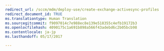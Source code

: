 ```yaml
---
redirect_url: /sccm/mdm/deploy-use/create-exchange-activesync-profiles
redirect_document_id: TRUE
ms.translationtype: Human Translation
ms.sourcegitcommit: f9097014c7e988ec8e139e518355c4efb19172b3
ms.openlocfilehash: 4090175c1a691b898a566f43adebd6c2b05bcb98
ms.contentlocale: ja-jp
ms.lasthandoff: 05/17/2017

---
```


